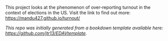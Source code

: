 This project looks at the phenomenon of over-reporting turnout in the context of elections in the US. Visit the link to find out more:
https://mandu427.github.io/turnout/

*This repo was initially generated from a bookdown template available here: https://github.com/jtr13/EDAVtemplate.*	



